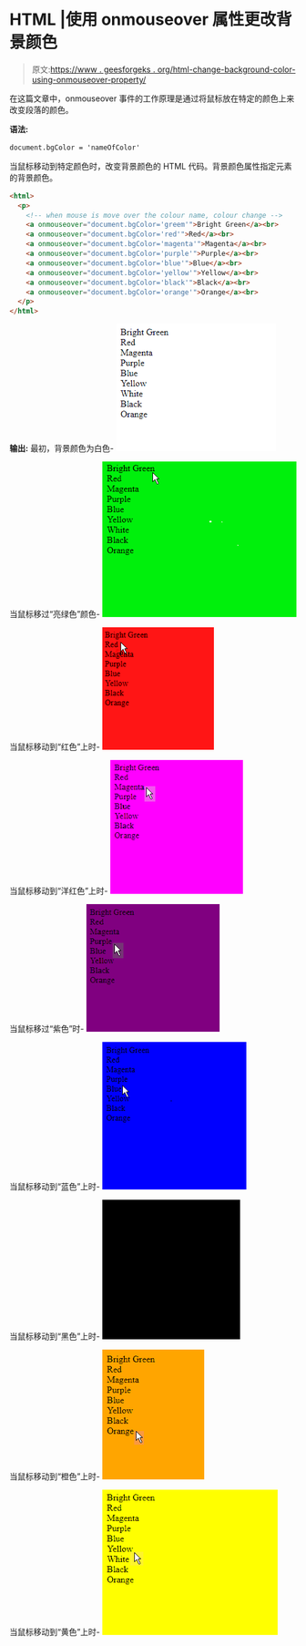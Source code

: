 # HTML |使用 onmouseover 属性更改背景颜色

> 原文:[https://www . geesforgeks . org/html-change-background-color-using-onmouseover-property/](https://www.geeksforgeeks.org/html-change-background-color-using-onmouseover-property/)

在这篇文章中，onmouseover 事件的工作原理是通过将鼠标放在特定的颜色上来改变段落的颜色。

**语法:**

```html
document.bgColor = 'nameOfColor'

```

当鼠标移动到特定颜色时，改变背景颜色的 HTML 代码。背景颜色属性指定元素的背景颜色。

```html
<html>
  <p>
    <!-- when mouse is move over the colour name, colour change -->
    <a onmouseover="document.bgColor='greem'">Bright Green</a><br>
    <a onmouseover="document.bgColor='red'">Red</a><br>
    <a onmouseover="document.bgColor='magenta'">Magenta</a><br>
    <a onmouseover="document.bgColor='purple'">Purple</a><br>
    <a onmouseover="document.bgColor='blue'">Blue</a><br>
    <a onmouseover="document.bgColor='yellow'">Yellow</a><br>
    <a onmouseover="document.bgColor='black'">Black</a><br>
    <a onmouseover="document.bgColor='orange'">Orange</a><br>
  </p>
</html>
```

**输出:**
最初，背景颜色为白色-
![](img/1a65134afd76c37e6eff83b2511e13a8.png)

当鼠标移过“亮绿色”颜色-
![](img/fa888892fc6da9b3aa42becfab872c36.png)

当鼠标移动到“红色”上时-
![](img/c5791f1dda2ec80a269068154f782cfb.png)

当鼠标移动到“洋红色”上时-
![](img/98bb76a1e557913fef5f2909468d4217.png)

当鼠标移过“紫色”时-
![](img/5edbd6d0f24e4595a084863c6a6e1c25.png)

当鼠标移动到“蓝色”上时-
![](img/d3f1bc9cc56ed69b005188ee40083d6d.png)

当鼠标移动到“黑色”上时-
![](img/3d146cf2377f0940a48ecb2f0cba47ff.png)

当鼠标移动到“橙色”上时-
![](img/97643aded61e487157ee762e3cd626ed.png)

当鼠标移动到“黄色”上时-
![](img/a0d281d36a4d1f67a62e219ebc87795e.png)